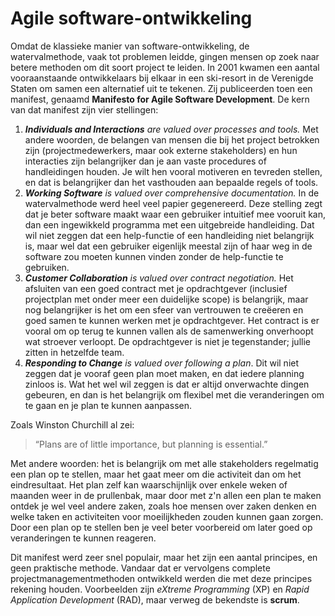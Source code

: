 # Agile software-ontwikkeling

Omdat de klassieke manier van software-ontwikkeling, de watervalmethode, vaak tot problemen leidde, gingen mensen op zoek naar betere methoden om dit soort project te leiden. In 2001 kwamen een aantal vooraanstaande ontwikkelaars bij elkaar in een ski-resort in de Verenigde Staten om samen een alternatief uit te tekenen. Zij publiceerden toen een manifest, genaamd **Manifesto for Agile Software Development**. De kern van dat manifest zijn vier stellingen:

1. _**Individuals and Interactions** are valued over processes and tools._ Met andere woorden, de belangen van mensen die bij het project betrokken zijn \(projectmedewerkers, maar ook externe stakeholders\) en hun interacties zijn belangrijker dan je aan vaste procedures of handleidingen houden. Je wilt hen vooral motiveren en tevreden stellen, en dat is belangrijker dan het vasthouden aan bepaalde regels of tools.
2. _**Working Software** is valued over comprehensive documentation._ In de watervalmethode werd heel veel papier gegenereerd. Deze stelling zegt dat je beter software maakt waar een gebruiker intuitief mee vooruit kan, dan een ingewikkeld programma met een uitgebreide handleiding. Dat wil niet zeggen dat een help-functie of een handleiding niet belangrijk is, maar wel dat een gebruiker eigenlijk meestal zijn of haar weg in de software zou moeten kunnen vinden zonder de help-functie te gebruiken.
3. _**Customer Collaboration** is valued over contract negotiation._ Het afsluiten van een goed contract met je opdrachtgever \(inclusief projectplan met onder meer een duidelijke scope\) is belangrijk, maar nog belangrijker is het om een sfeer van vertrouwen te creëeren en goed samen te kunnen werken met je opdrachtgever. Het contract is er vooral om op terug te kunnen vallen als de samenwerking onverhoopt wat stroever verloopt. De opdrachtgever is niet je tegenstander; jullie zitten in hetzelfde team.
4. _**Responding to Change** is valued over following a plan_. Dit wil niet zeggen dat je vooraf geen plan moet maken, en dat iedere planning zinloos is. Wat het wel wil zeggen is dat er altijd onverwachte dingen gebeuren, en dan is het belangrijk om flexibel met die veranderingen om te gaan en je plan te kunnen aanpassen.

Zoals Winston Churchill al zei:

> “Plans are of little importance, but planning is essential.”

Met andere woorden: het is belangrijk om met alle stakeholders regelmatig een plan op te stellen, maar het gaat meer om die activiteit dan om het eindresultaat. Het plan zelf kan waarschijnlijk over enkele weken of maanden weer in de prullenbak, maar door met z'n allen een plan te maken ontdek je wel veel andere zaken, zoals hoe mensen over zaken denken en welke taken en activiteiten voor moeilijkheden zouden kunnen gaan zorgen. Door een plan op te stellen ben je veel beter voorbereid om later goed op veranderingen te kunnen reageren.

Dit manifest werd zeer snel populair, maar het zijn een aantal principes, en geen praktische methode. Vandaar dat er vervolgens complete projectmanagementmethoden ontwikkeld werden die met deze principes rekening houden. Voorbeelden zijn _eXtreme Programming_ \(XP\) en _Rapid Application Development_ \(RAD\), maar verweg de bekendste is **scrum**.

